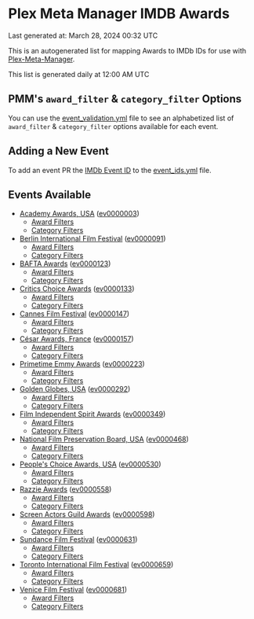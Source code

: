 # Plex Meta Manager IMDB Awards

Last generated at: March 28, 2024 00:32 UTC

This is an autogenerated list for mapping Awards to IMDb IDs for use with [Plex-Meta-Manager](https://github.com/meisnate12/Plex-Meta-Manager).

This list is generated daily at 12:00 AM UTC 

## PMM's `award_filter` & `category_filter` Options

You can use the [event_validation.yml](https://github.com/meisnate12/PMM-IMDb-Awards/blob/master/event_validation.yml) file to see an alphabetized list of `award_filter` & `category_filter` options available for each event.

## Adding a New Event

To add an event PR the [IMDb Event ID](https://www.imdb.com/event/all/) to the [event_ids.yml](https://github.com/meisnate12/PMM-IMDb-Awards/blob/master/event_ids.yml) file.

## Events Available

* [Academy Awards, USA](https://www.imdb.com/event/ev0000003) ([ev0000003](https://github.com/meisnate12/PMM-IMDb-Awards/blob/master/event_validation.yml#L1))
  * [Award Filters](https://github.com/meisnate12/PMM-IMDb-Awards/blob/master/event_validation.yml#L6)
  * [Category Filters](https://github.com/meisnate12/PMM-IMDb-Awards/blob/master/event_validation.yml#L14)
* [Berlin International Film Festival](https://www.imdb.com/event/ev0000091) ([ev0000091](https://github.com/meisnate12/PMM-IMDb-Awards/blob/master/event_validation.yml#L148))
  * [Award Filters](https://github.com/meisnate12/PMM-IMDb-Awards/blob/master/event_validation.yml#L152)
  * [Category Filters](https://github.com/meisnate12/PMM-IMDb-Awards/blob/master/event_validation.yml#L346)
* [BAFTA Awards](https://www.imdb.com/event/ev0000123) ([ev0000123](https://github.com/meisnate12/PMM-IMDb-Awards/blob/master/event_validation.yml#L623))
  * [Award Filters](https://github.com/meisnate12/PMM-IMDb-Awards/blob/master/event_validation.yml#L628)
  * [Category Filters](https://github.com/meisnate12/PMM-IMDb-Awards/blob/master/event_validation.yml#L661)
* [Critics Choice Awards](https://www.imdb.com/event/ev0000133) ([ev0000133](https://github.com/meisnate12/PMM-IMDb-Awards/blob/master/event_validation.yml#L1152))
  * [Award Filters](https://github.com/meisnate12/PMM-IMDb-Awards/blob/master/event_validation.yml#L1155)
  * [Category Filters](https://github.com/meisnate12/PMM-IMDb-Awards/blob/master/event_validation.yml#L1160)
* [Cannes Film Festival](https://www.imdb.com/event/ev0000147) ([ev0000147](https://github.com/meisnate12/PMM-IMDb-Awards/blob/master/event_validation.yml#L1261))
  * [Award Filters](https://github.com/meisnate12/PMM-IMDb-Awards/blob/master/event_validation.yml#L1266)
  * [Category Filters](https://github.com/meisnate12/PMM-IMDb-Awards/blob/master/event_validation.yml#L1428)
* [César Awards, France](https://www.imdb.com/event/ev0000157) ([ev0000157](https://github.com/meisnate12/PMM-IMDb-Awards/blob/master/event_validation.yml#L1653))
  * [Award Filters](https://github.com/meisnate12/PMM-IMDb-Awards/blob/master/event_validation.yml#L1656)
  * [Category Filters](https://github.com/meisnate12/PMM-IMDb-Awards/blob/master/event_validation.yml#L1661)
* [Primetime Emmy Awards](https://www.imdb.com/event/ev0000223) ([ev0000223](https://github.com/meisnate12/PMM-IMDb-Awards/blob/master/event_validation.yml#L1718))
  * [Award Filters](https://github.com/meisnate12/PMM-IMDb-Awards/blob/master/event_validation.yml#L1723)
  * [Category Filters](https://github.com/meisnate12/PMM-IMDb-Awards/blob/master/event_validation.yml#L1730)
* [Golden Globes, USA](https://www.imdb.com/event/ev0000292) ([ev0000292](https://github.com/meisnate12/PMM-IMDb-Awards/blob/master/event_validation.yml#L2931))
  * [Award Filters](https://github.com/meisnate12/PMM-IMDb-Awards/blob/master/event_validation.yml#L2936)
  * [Category Filters](https://github.com/meisnate12/PMM-IMDb-Awards/blob/master/event_validation.yml#L2944)
* [Film Independent Spirit Awards](https://www.imdb.com/event/ev0000349) ([ev0000349](https://github.com/meisnate12/PMM-IMDb-Awards/blob/master/event_validation.yml#L3110))
  * [Award Filters](https://github.com/meisnate12/PMM-IMDb-Awards/blob/master/event_validation.yml#L3113)
  * [Category Filters](https://github.com/meisnate12/PMM-IMDb-Awards/blob/master/event_validation.yml#L3122)
* [National Film Preservation Board, USA](https://www.imdb.com/event/ev0000468) ([ev0000468](https://github.com/meisnate12/PMM-IMDb-Awards/blob/master/event_validation.yml#L3162))
  * [Award Filters](https://github.com/meisnate12/PMM-IMDb-Awards/blob/master/event_validation.yml#L3165)
  * [Category Filters](https://github.com/meisnate12/PMM-IMDb-Awards/blob/master/event_validation.yml#L3167)
* [People's Choice Awards, USA](https://www.imdb.com/event/ev0000530) ([ev0000530](https://github.com/meisnate12/PMM-IMDb-Awards/blob/master/event_validation.yml#L3170))
  * [Award Filters](https://github.com/meisnate12/PMM-IMDb-Awards/blob/master/event_validation.yml#L3173)
  * [Category Filters](https://github.com/meisnate12/PMM-IMDb-Awards/blob/master/event_validation.yml#L3176)
* [Razzie Awards](https://www.imdb.com/event/ev0000558) ([ev0000558](https://github.com/meisnate12/PMM-IMDb-Awards/blob/master/event_validation.yml#L3418))
  * [Award Filters](https://github.com/meisnate12/PMM-IMDb-Awards/blob/master/event_validation.yml#L3421)
  * [Category Filters](https://github.com/meisnate12/PMM-IMDb-Awards/blob/master/event_validation.yml#L3426)
* [Screen Actors Guild Awards](https://www.imdb.com/event/ev0000598) ([ev0000598](https://github.com/meisnate12/PMM-IMDb-Awards/blob/master/event_validation.yml#L3466))
  * [Award Filters](https://github.com/meisnate12/PMM-IMDb-Awards/blob/master/event_validation.yml#L3469)
  * [Category Filters](https://github.com/meisnate12/PMM-IMDb-Awards/blob/master/event_validation.yml#L3471)
* [Sundance Film Festival](https://www.imdb.com/event/ev0000631) ([ev0000631](https://github.com/meisnate12/PMM-IMDb-Awards/blob/master/event_validation.yml#L3497))
  * [Award Filters](https://github.com/meisnate12/PMM-IMDb-Awards/blob/master/event_validation.yml#L3500)
  * [Category Filters](https://github.com/meisnate12/PMM-IMDb-Awards/blob/master/event_validation.yml#L3550)
* [Toronto International Film Festival](https://www.imdb.com/event/ev0000659) ([ev0000659](https://github.com/meisnate12/PMM-IMDb-Awards/blob/master/event_validation.yml#L3662))
  * [Award Filters](https://github.com/meisnate12/PMM-IMDb-Awards/blob/master/event_validation.yml#L3665)
  * [Category Filters](https://github.com/meisnate12/PMM-IMDb-Awards/blob/master/event_validation.yml#L3715)
* [Venice Film Festival](https://www.imdb.com/event/ev0000681) ([ev0000681](https://github.com/meisnate12/PMM-IMDb-Awards/blob/master/event_validation.yml#L3785))
  * [Award Filters](https://github.com/meisnate12/PMM-IMDb-Awards/blob/master/event_validation.yml#L3790)
  * [Category Filters](https://github.com/meisnate12/PMM-IMDb-Awards/blob/master/event_validation.yml#L4123)
